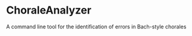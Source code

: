 ChoraleAnalyzer
===============

A command line tool for the identification of errors in Bach-style chorales
